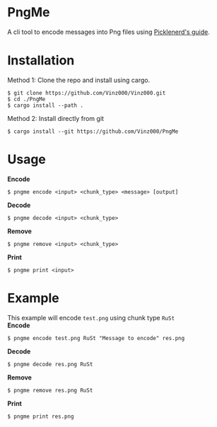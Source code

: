 # PngMe
A cli tool to encode messages into Png files using [Picklenerd's guide](https://picklenerd.github.io/pngme_book/introduction.html).

# Installation
Method 1: Clone the repo and install using cargo.
```
$ git clone https://github.com/Vinz000/Vinz000.git
$ cd ./PngMe
$ cargo install --path .
```

Method 2: Install directly from git
```
$ cargo install --git https://github.com/Vinz000/PngMe
```

# Usage
**Encode**
```
$ pngme encode <input> <chunk_type> <message> [output]
```

**Decode**
```
$ pngme decode <input> <chunk_type>
```

**Remove**
```
$ pngme remove <input> <chunk_type>
```

**Print**
```
$ pngme print <input>
```

# Example
This example will encode `test.png` using chunk type `RuSt` \
**Encode**
```
$ pngme encode test.png RuSt "Message to encode" res.png
```

**Decode**
```
$ pngme decode res.png RuSt
```

**Remove**
```
$ pngme remove res.png RuSt
```

**Print**
```
$ pngme print res.png
```
